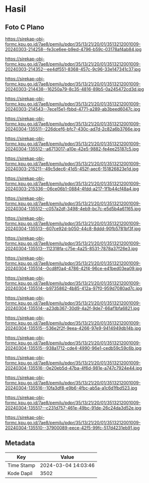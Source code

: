 # Hasil

## Foto C Plano

https://sirekap-obj-formc.kpu.go.id/7ae8/pemilu/pdpr/35/13/21/20/01/3513212001009-20240303-214258--fe3ce6ee-b9ed-4796-b59c-03178af4ab84.jpg

https://sirekap-obj-formc.kpu.go.id/7ae8/pemilu/pdpr/35/13/21/20/01/3513212001009-20240303-214352--ee4df551-8368-457c-9c96-33e147341c37.jpg

https://sirekap-obj-formc.kpu.go.id/7ae8/pemilu/pdpr/35/13/21/20/01/3513212001009-20240303-214438--16250a79-8c35-4816-89b5-0a245472cd3d.jpg

https://sirekap-obj-formc.kpu.go.id/7ae8/pemilu/pdpr/35/13/21/20/01/3513212001009-20240303-214543--7ece15e1-fbbd-4771-a289-ab3beed6047c.jpg

https://sirekap-obj-formc.kpu.go.id/7ae8/pemilu/pdpr/35/13/21/20/01/3513212001009-20240304-135511--226dcef6-bfc7-430c-ad7d-2c82a6b3766e.jpg

https://sirekap-obj-formc.kpu.go.id/7ae8/pemilu/pdpr/35/13/21/20/01/3513212001009-20240304-135512--a6713017-a10e-42e5-9882-fe4ee25187c5.jpg

https://sirekap-obj-formc.kpu.go.id/7ae8/pemilu/pdpr/35/13/21/20/01/3513212001009-20240303-215211--49c5dec6-41d5-452f-aec6-151826823e1d.jpg

https://sirekap-obj-formc.kpu.go.id/7ae8/pemilu/pdpr/35/13/21/20/01/3513212001009-20240303-215336--06ce06b1-0884-4fdd-a217-1f1b44cf48a4.jpg

https://sirekap-obj-formc.kpu.go.id/7ae8/pemilu/pdpr/35/13/21/20/01/3513212001009-20240304-135512--c057a2df-3498-4eb9-bc7c-e5d5b4a61165.jpg

https://sirekap-obj-formc.kpu.go.id/7ae8/pemilu/pdpr/35/13/21/20/01/3513212001009-20240304-135513--607ce92d-b050-44c8-8ddd-90fb5781bf3f.jpg

https://sirekap-obj-formc.kpu.go.id/7ae8/pemilu/pdpr/35/13/21/20/01/3513212001009-20240304-135513--112318fa-c75e-4a25-8531-7878a37f26e3.jpg

https://sirekap-obj-formc.kpu.go.id/7ae8/pemilu/pdpr/35/13/21/20/01/3513212001009-20240304-135514--0cd8f0a4-4786-42f4-96ce-e41bed03ea09.jpg

https://sirekap-obj-formc.kpu.go.id/7ae8/pemilu/pdpr/35/13/21/20/01/3513212001009-20240304-135514--b9735862-4b85-412a-97f0-959d7080ad7c.jpg

https://sirekap-obj-formc.kpu.go.id/7ae8/pemilu/pdpr/35/13/21/20/01/3513212001009-20240304-135514--a23db367-30d9-4a2f-9de7-66af1bfa6821.jpg

https://sirekap-obj-formc.kpu.go.id/7ae8/pemilu/pdpr/35/13/21/20/01/3513212001009-20240304-135515--536e2f2f-9eea-4266-97e9-9414949db14b.jpg

https://sirekap-obj-formc.kpu.go.id/7ae8/pemilu/pdpr/35/13/21/20/01/3513212001009-20240304-135515--938a1712-cde4-4990-96e1-cedb59c59c6b.jpg

https://sirekap-obj-formc.kpu.go.id/7ae8/pemilu/pdpr/35/13/21/20/01/3513212001009-20240304-135516--0e20eb5d-47ba-4f6d-981e-a747c7924e44.jpg

https://sirekap-obj-formc.kpu.go.id/7ae8/pemilu/pdpr/35/13/21/20/01/3513212001009-20240304-135516--10fa3df8-e9b6-4fbc-ab5a-a1c6d1fbd523.jpg

https://sirekap-obj-formc.kpu.go.id/7ae8/pemilu/pdpr/35/13/21/20/01/3513212001009-20240304-135517--c231d757-461e-49bc-91de-26c24da3d52e.jpg

https://sirekap-obj-formc.kpu.go.id/7ae8/pemilu/pdpr/35/13/21/20/01/3513212001009-20240304-135510--37900089-eece-42f5-99fc-517d4231eb91.jpg


## Metadata

| Key        | Value               |
| ---------- | ------------------- |
| Time Stamp | 2024-03-04 14:03:46 |
| Kode Dapil | 3502                |



